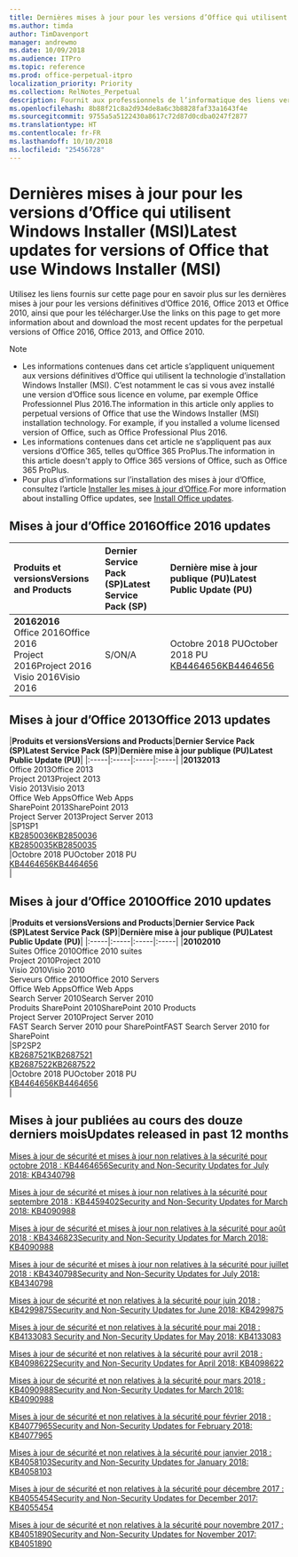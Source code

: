 ```yaml
---
title: Dernières mises à jour pour les versions d’Office qui utilisent Windows Installer (MSI)
ms.author: timda
author: TimDavenport
manager: andrewmo
ms.date: 10/09/2018
ms.audience: ITPro
ms.topic: reference
ms.prod: office-perpetual-itpro
localization_priority: Priority
ms.collection: RelNotes_Perpetual
description: Fournit aux professionnels de l’informatique des liens vers les dernières informations sur les mises à jour pour les versions définitives d’Office 2016, Office 2013 et Office 2010
ms.openlocfilehash: 8b88f21c8a2d934de8a6c3b8828faf33a1643f4e
ms.sourcegitcommit: 9755a5a5122430a8617c72d87d0cdba0247f2877
ms.translationtype: HT
ms.contentlocale: fr-FR
ms.lasthandoff: 10/10/2018
ms.locfileid: "25456728"
---
```

# <a name="latest-updates-for-versions-of-office-that-use-windows-installer-msi"></a><span data-ttu-id="ddc10-103">Dernières mises à jour pour les versions d’Office qui utilisent Windows Installer (MSI)</span><span class="sxs-lookup"><span data-stu-id="ddc10-103">Latest updates for versions of Office that use Windows Installer (MSI)</span></span>

<span data-ttu-id="ddc10-104">Utilisez les liens fournis sur cette page pour en savoir plus sur les dernières mises à jour pour les versions définitives d’Office 2016, Office 2013 et Office 2010, ainsi que pour les télécharger.</span><span class="sxs-lookup"><span data-stu-id="ddc10-104">Use the links on this page to get more information about and download the most recent updates for the perpetual versions of Office 2016, Office 2013, and Office 2010.</span></span>
  
 
> [!NOTE]
> - <span data-ttu-id="ddc10-p101">Les informations contenues dans cet article s’appliquent uniquement aux versions définitives d’Office qui utilisent la technologie d’installation Windows Installer (MSI). C’est notamment le cas si vous avez installé une version d’Office sous licence en volume, par exemple Office Professionnel Plus 2016.</span><span class="sxs-lookup"><span data-stu-id="ddc10-p101">The information in this article only applies to perpetual versions of Office that use the Windows Installer (MSI) installation technology. For example, if you installed a volume licensed version of Office, such as Office Professional Plus 2016.</span></span>
> - <span data-ttu-id="ddc10-107">Les informations contenues dans cet article ne s’appliquent pas aux versions d’Office 365, telles qu’Office 365 ProPlus.</span><span class="sxs-lookup"><span data-stu-id="ddc10-107">The information in this article doesn't apply to Office 365 versions of Office, such as Office 365 ProPlus.</span></span>
> - <span data-ttu-id="ddc10-108">Pour plus d’informations sur l’installation des mises à jour d’Office, consultez l’article [Installer les mises à jour d’Office](https://support.office.com/article/2ab296f3-7f03-43a2-8e50-46de917611c5).</span><span class="sxs-lookup"><span data-stu-id="ddc10-108">For more information about installing Office updates, see [Install Office updates](https://support.office.com/article/2ab296f3-7f03-43a2-8e50-46de917611c5).</span></span> 


## <a name="office-2016-updates"></a><span data-ttu-id="ddc10-109">Mises à jour d’Office 2016</span><span class="sxs-lookup"><span data-stu-id="ddc10-109">Office 2016 updates</span></span>

|<span data-ttu-id="ddc10-110">**Produits et versions**</span><span class="sxs-lookup"><span data-stu-id="ddc10-110">**Versions and Products**</span></span>|<span data-ttu-id="ddc10-111">**Dernier Service Pack (SP)**</span><span class="sxs-lookup"><span data-stu-id="ddc10-111">**Latest Service Pack (SP)**</span></span>|<span data-ttu-id="ddc10-112">**Dernière mise à jour publique (PU)**</span><span class="sxs-lookup"><span data-stu-id="ddc10-112">**Latest Public Update (PU)**</span></span>|
|:-----|:-----|:-----|
|<span data-ttu-id="ddc10-113">**2016**</span><span class="sxs-lookup"><span data-stu-id="ddc10-113">**2016**</span></span> <br/> <span data-ttu-id="ddc10-114">Office 2016</span><span class="sxs-lookup"><span data-stu-id="ddc10-114">Office 2016</span></span>  <br/> <span data-ttu-id="ddc10-115">Project 2016</span><span class="sxs-lookup"><span data-stu-id="ddc10-115">Project 2016</span></span>  <br/> <span data-ttu-id="ddc10-116">Visio 2016</span><span class="sxs-lookup"><span data-stu-id="ddc10-116">Visio 2016</span></span>  <br/> |<span data-ttu-id="ddc10-117">S/O</span><span class="sxs-lookup"><span data-stu-id="ddc10-117">N/A</span></span>  <br/> |<span data-ttu-id="ddc10-118">Octobre 2018 PU</span><span class="sxs-lookup"><span data-stu-id="ddc10-118">October 2018 PU</span></span>  <br/> [<span data-ttu-id="ddc10-119">KB4464656</span><span class="sxs-lookup"><span data-stu-id="ddc10-119">KB4464656</span></span>](https://support.microsoft.com/help/4464656) <br/> |
   
## <a name="office-2013-updates"></a><span data-ttu-id="ddc10-120">Mises à jour d’Office 2013</span><span class="sxs-lookup"><span data-stu-id="ddc10-120">Office 2013 updates</span></span>

|<span data-ttu-id="ddc10-121">**Produits et versions**</span><span class="sxs-lookup"><span data-stu-id="ddc10-121">**Versions and Products**</span></span>|<span data-ttu-id="ddc10-122">**Dernier Service Pack (SP)**</span><span class="sxs-lookup"><span data-stu-id="ddc10-122">**Latest Service Pack (SP)**</span></span>|<span data-ttu-id="ddc10-123">**Dernière mise à jour publique (PU)**</span><span class="sxs-lookup"><span data-stu-id="ddc10-123">**Latest Public Update (PU)**</span></span>|
|:-----|:-----|:-----|:-----|
|<span data-ttu-id="ddc10-124">**2013**</span><span class="sxs-lookup"><span data-stu-id="ddc10-124">**2013**</span></span> <br/> <span data-ttu-id="ddc10-125">Office 2013</span><span class="sxs-lookup"><span data-stu-id="ddc10-125">Office 2013</span></span>  <br/> <span data-ttu-id="ddc10-126">Project 2013</span><span class="sxs-lookup"><span data-stu-id="ddc10-126">Project 2013</span></span>  <br/> <span data-ttu-id="ddc10-127">Visio 2013</span><span class="sxs-lookup"><span data-stu-id="ddc10-127">Visio 2013</span></span>  <br/> <span data-ttu-id="ddc10-128">Office Web Apps</span><span class="sxs-lookup"><span data-stu-id="ddc10-128">Office Web Apps</span></span>  <br/> <span data-ttu-id="ddc10-129">SharePoint 2013</span><span class="sxs-lookup"><span data-stu-id="ddc10-129">SharePoint 2013</span></span>  <br/> <span data-ttu-id="ddc10-130">Project Server 2013</span><span class="sxs-lookup"><span data-stu-id="ddc10-130">Project Server 2013</span></span>  <br/> |<span data-ttu-id="ddc10-131">SP1</span><span class="sxs-lookup"><span data-stu-id="ddc10-131">SP1</span></span> <br/> [<span data-ttu-id="ddc10-132">KB2850036</span><span class="sxs-lookup"><span data-stu-id="ddc10-132">KB2850036</span></span>](https://support.microsoft.com/kb/2850036) <br/>[<span data-ttu-id="ddc10-133">KB2850035</span><span class="sxs-lookup"><span data-stu-id="ddc10-133">KB2850035</span></span>](https://support.microsoft.com/kb/2850035) <br/> |<span data-ttu-id="ddc10-134">Octobre 2018 PU</span><span class="sxs-lookup"><span data-stu-id="ddc10-134">October 2018 PU</span></span>  <br/> [<span data-ttu-id="ddc10-135">KB4464656</span><span class="sxs-lookup"><span data-stu-id="ddc10-135">KB4464656</span></span>](https://support.microsoft.com/help/4464656) <br/> |
   
## <a name="office-2010-updates"></a><span data-ttu-id="ddc10-136">Mises à jour d’Office 2010</span><span class="sxs-lookup"><span data-stu-id="ddc10-136">Office 2010 updates</span></span>

|<span data-ttu-id="ddc10-137">**Produits et versions**</span><span class="sxs-lookup"><span data-stu-id="ddc10-137">**Versions and Products**</span></span>|<span data-ttu-id="ddc10-138">**Dernier Service Pack (SP)**</span><span class="sxs-lookup"><span data-stu-id="ddc10-138">**Latest Service Pack (SP)**</span></span>|<span data-ttu-id="ddc10-139">**Dernière mise à jour publique (PU)**</span><span class="sxs-lookup"><span data-stu-id="ddc10-139">**Latest Public Update (PU)**</span></span>|
|:-----|:-----|:-----|:-----|
|<span data-ttu-id="ddc10-140">**2010**</span><span class="sxs-lookup"><span data-stu-id="ddc10-140">**2010**</span></span> <br/> <span data-ttu-id="ddc10-141">Suites Office 2010</span><span class="sxs-lookup"><span data-stu-id="ddc10-141">Office 2010 suites</span></span>  <br/> <span data-ttu-id="ddc10-142">Project 2010</span><span class="sxs-lookup"><span data-stu-id="ddc10-142">Project 2010</span></span>  <br/> <span data-ttu-id="ddc10-143">Visio 2010</span><span class="sxs-lookup"><span data-stu-id="ddc10-143">Visio 2010</span></span>  <br/> <span data-ttu-id="ddc10-144">Serveurs Office 2010</span><span class="sxs-lookup"><span data-stu-id="ddc10-144">Office 2010 Servers</span></span>  <br/> <span data-ttu-id="ddc10-145">Office Web Apps</span><span class="sxs-lookup"><span data-stu-id="ddc10-145">Office Web Apps</span></span>  <br/> <span data-ttu-id="ddc10-146">Search Server 2010</span><span class="sxs-lookup"><span data-stu-id="ddc10-146">Search Server 2010</span></span>  <br/> <span data-ttu-id="ddc10-147">Produits SharePoint 2010</span><span class="sxs-lookup"><span data-stu-id="ddc10-147">SharePoint 2010 Products</span></span>  <br/> <span data-ttu-id="ddc10-148">Project Server 2010</span><span class="sxs-lookup"><span data-stu-id="ddc10-148">Project Server 2010</span></span>  <br/> <span data-ttu-id="ddc10-149">FAST Search Server 2010 pour SharePoint</span><span class="sxs-lookup"><span data-stu-id="ddc10-149">FAST Search Server 2010 for SharePoint</span></span>  <br/> |<span data-ttu-id="ddc10-150">SP2</span><span class="sxs-lookup"><span data-stu-id="ddc10-150">SP2</span></span> <br/>[<span data-ttu-id="ddc10-151">KB2687521</span><span class="sxs-lookup"><span data-stu-id="ddc10-151">KB2687521</span></span>](https://support.microsoft.com/kb/2687521) <br/> [<span data-ttu-id="ddc10-152">KB2687522</span><span class="sxs-lookup"><span data-stu-id="ddc10-152">KB2687522</span></span>](https://support.microsoft.com/kb/2687522) <br/> |<span data-ttu-id="ddc10-153">Octobre 2018 PU</span><span class="sxs-lookup"><span data-stu-id="ddc10-153">October 2018 PU</span></span> <br/>[<span data-ttu-id="ddc10-154">KB4464656</span><span class="sxs-lookup"><span data-stu-id="ddc10-154">KB4464656</span></span>](https://support.microsoft.com/help/4464656) <br/>|
   

   
## <a name="updates-released-in-past-12-months"></a><span data-ttu-id="ddc10-155">Mises à jour publiées au cours des douze derniers mois</span><span class="sxs-lookup"><span data-stu-id="ddc10-155">Updates released in past 12 months</span></span>

[<span data-ttu-id="ddc10-156">Mises à jour de sécurité et mises à jour non relatives à la sécurité pour octobre 2018 : KB4464656</span><span class="sxs-lookup"><span data-stu-id="ddc10-156">Security and Non-Security Updates for July 2018: KB4340798</span></span>](https://support.microsoft.com/help/4464656)

[<span data-ttu-id="ddc10-157">Mises à jour de sécurité et mises à jour non relatives à la sécurité pour septembre 2018 : KB4459402</span><span class="sxs-lookup"><span data-stu-id="ddc10-157">Security and Non-Security Updates for March 2018: KB4090988</span></span>](https://support.microsoft.com/help/4459402) 

[<span data-ttu-id="ddc10-158">Mises à jour de sécurité et mises à jour non relatives à la sécurité pour août 2018 : KB4346823</span><span class="sxs-lookup"><span data-stu-id="ddc10-158">Security and Non-Security Updates for March 2018: KB4090988</span></span>](https://support.microsoft.com/help/4346823)   

[<span data-ttu-id="ddc10-159">Mises à jour de sécurité et mises à jour non relatives à la sécurité pour juillet 2018 : KB4340798</span><span class="sxs-lookup"><span data-stu-id="ddc10-159">Security and Non-Security Updates for July 2018: KB4340798</span></span>](https://support.microsoft.com/help/4340798)   

[<span data-ttu-id="ddc10-160">Mises à jour de sécurité et non relatives à la sécurité pour juin 2018 : KB4299875</span><span class="sxs-lookup"><span data-stu-id="ddc10-160">Security and Non-Security Updates for June 2018: KB4299875</span></span>](https://support.microsoft.com/help/4299875)  

[<span data-ttu-id="ddc10-161">Mises à jour de sécurité et non relatives à la sécurité pour mai 2018 : KB4133083 </span><span class="sxs-lookup"><span data-stu-id="ddc10-161">Security and Non-Security Updates for May 2018: KB4133083 </span></span>](https://support.microsoft.com/en-us/help/4133083)
  
[<span data-ttu-id="ddc10-162">Mises à jour de sécurité et non relatives à la sécurité pour avril 2018 : KB4098622</span><span class="sxs-lookup"><span data-stu-id="ddc10-162">Security and Non-Security Updates for April 2018: KB4098622</span></span>](https://support.microsoft.com/en-us/help/4098622) 
  
[<span data-ttu-id="ddc10-163">Mises à jour de sécurité et non relatives à la sécurité pour mars 2018 : KB4090988</span><span class="sxs-lookup"><span data-stu-id="ddc10-163">Security and Non-Security Updates for March 2018: KB4090988</span></span>](https://support.microsoft.com/en-us/help/4090988)  
  
[<span data-ttu-id="ddc10-164">Mises à jour de sécurité et non relatives à la sécurité pour février 2018 : KB4077965</span><span class="sxs-lookup"><span data-stu-id="ddc10-164">Security and Non-Security Updates for February 2018: KB4077965</span></span>](https://support.microsoft.com/help/4077965)  
  
[<span data-ttu-id="ddc10-165">Mises à jour de sécurité et non relatives à la sécurité pour janvier 2018 : KB4058103</span><span class="sxs-lookup"><span data-stu-id="ddc10-165">Security and Non-Security Updates for January 2018: KB4058103</span></span>](https://support.microsoft.com/help/4058103)   
  
[<span data-ttu-id="ddc10-166">Mises à jour de sécurité et non relatives à la sécurité pour décembre 2017 : KB4055454</span><span class="sxs-lookup"><span data-stu-id="ddc10-166">Security and Non-Security Updates for December 2017: KB4055454</span></span>](https://support.microsoft.com/help/4055454)   
  
[<span data-ttu-id="ddc10-167">Mises à jour de sécurité et non relatives à la sécurité pour novembre 2017 : KB4051890</span><span class="sxs-lookup"><span data-stu-id="ddc10-167">Security and Non-Security Updates for November 2017: KB4051890</span></span>](https://support.microsoft.com/help/4051890)   
  
    

  

   
  
